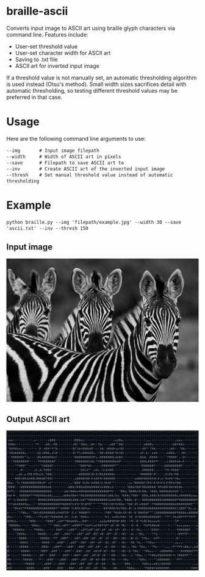# braille-ascii
Converts input image to ASCII art using braille glyph characters via command line. Features include:
- User-set threshold value
- User-set character width for ASCII art
- Saving to .txt file
- ASCII art for inverted input image

If a threshold value is not manually set, an automatic thresholding algorithm is used instead (Otsu's method). Small width sizes sacrifices detail with automatic thresholding, 
so testing different threshold values may be preferred in that case.

# Usage
Here are the following command line arguments to use:
```
--img       # Input image filepath
--width     # Width of ASCII art in pixels
--save      # Filepath to save ASCII art to
--inv       # Create ASCII art of the inverted input image
--thresh    # Set manual threshold value instead of automatic thresholding
```

# Example
```
python braille.py --img 'filepath/example.jpg' --width 30 --save 'ascii.txt' --inv --thresh 150
```
## Input image
![alt text](https://github.com/srishatagopam/braille-ascii/blob/main/zebra.jpg?raw=true)

## Output ASCII art
![alt text](https://github.com/srishatagopam/braille-ascii/blob/main/zebra-ascii.JPG?raw=true)
